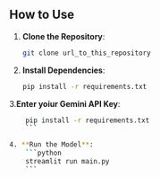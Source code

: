 ## How to Use

1. **Clone the Repository**: 
    ```sh
    git clone url_to_this_repository
    ```

2. **Install Dependencies**: 
    ```sh
    pip install -r requirements.txt
    ```

3.**Enter yoiur Gemini API Key**:
```sh
    pip install -r requirements.txt
    ```

4. **Run the Model**: 
    ```python
    streamlit run main.py
    ```
